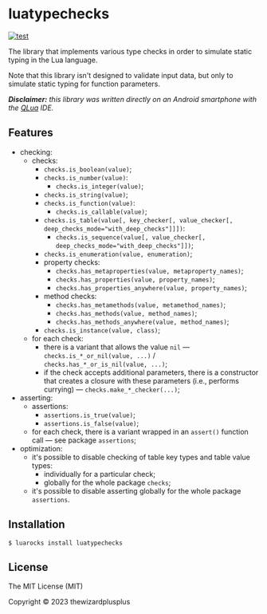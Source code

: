 # luatypechecks

[![test](https://github.com/thewizardplusplus/luatypechecks/actions/workflows/test.yaml/badge.svg)](https://github.com/thewizardplusplus/luatypechecks/actions/workflows/test.yaml)

The library that implements various type checks in order to simulate static typing in the Lua language.

Note that this library isn't designed to validate input data, but only to simulate static typing for function parameters.

_**Disclaimer:** this library was written directly on an Android smartphone with the [QLua](https://play.google.com/store/apps/details?id=com.quseit.qlua5pro2) IDE._

## Features

- checking:
  - checks:
    - `checks.is_boolean(value)`;
    - `checks.is_number(value)`:
      - `checks.is_integer(value)`;
    - `checks.is_string(value)`;
    - `checks.is_function(value)`:
      - `checks.is_callable(value)`;
    - `checks.is_table(value[, key_checker[, value_checker[, deep_checks_mode="with_deep_checks"]]])`:
      - `checks.is_sequence(value[, value_checker[, deep_checks_mode="with_deep_checks"]])`;
    - `checks.is_enumeration(value, enumeration)`;
    - property checks:
      - `checks.has_metaproperties(value, metaproperty_names)`;
      - `checks.has_properties(value, property_names)`;
      - `checks.has_properties_anywhere(value, property_names)`;
    - method checks:
      - `checks.has_metamethods(value, metamethod_names)`;
      - `checks.has_methods(value, method_names)`;
      - `checks.has_methods_anywhere(value, method_names)`;
    - `checks.is_instance(value, class)`;
  - for each check:
    - there is a variant that allows the value `nil` &mdash; `checks.is_*_or_nil(value, ...)` / `checks.has_*_or_is_nil(value, ...)`;
    - if the check accepts additional parameters, there is a constructor that creates a closure with these parameters (i.e., performs currying) &mdash; `checks.make_*_checker(...)`;
- asserting:
  - assertions:
    - `assertions.is_true(value)`;
    - `assertions.is_false(value)`;
  - for each check, there is a variant wrapped in an `assert()` function call &mdash; see package `assertions`;
- optimization:
  - it's possible to disable checking of table key types and table value types:
    - individually for a particular check;
    - globally for the whole package `checks`;
  - it's possible to disable asserting globally for the whole package `assertions`.

## Installation

```
$ luarocks install luatypechecks
```

## License

The MIT License (MIT)

Copyright &copy; 2023 thewizardplusplus
